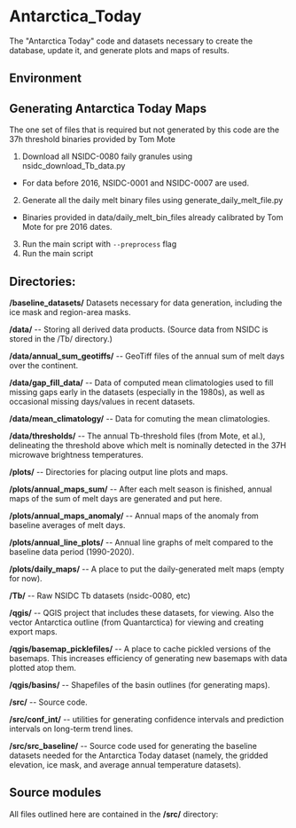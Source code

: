 # Antarctica_Today

The "Antarctica Today" code and datasets necessary to create the database, update it, and generate plots and maps of results.

## Environment

## Generating Antarctica Today Maps

The one set of files that is required but not generated by this code are the 37h threshold binaries provided by Tom Mote

1. Download all NSIDC-0080 faily granules using nsidc_download_Tb_data.py
  * For data before 2016, NSIDC-0001 and NSIDC-0007 are used.
2. Generate all the daily melt binary files using generate_daily_melt_file.py
  * Binaries provided in data/daily_melt_bin_files already calibrated by Tom Mote for pre 2016 dates.
3. Run the main script with `--preprocess` flag
4. Run the main script

## Directories:

**/baseline_datasets/** Datasets necessary for data generation, including the ice mask and region-area masks.

**/data/** -- Storing all derived data products. (Source data from NSIDC is stored in the /Tb/ directory.)

**/data/annual_sum_geotiffs/** -- GeoTiff files of the annual sum of melt days over the continent.

**/data/gap_fill_data/** -- Data of computed mean climatologies used to fill missing gaps early in the datasets (especially in the 1980s), as well as occasional missing days/values in recent datasets.

**/data/mean_climatology/** -- Data for comuting the mean climatologies.

**/data/thresholds/** -- The annual Tb-threshold files (from Mote, et al.), delineating the threshold above which melt is nominally detected in the 37H microwave brightness temperatures.

**/plots/** -- Directories for placing output line plots and maps.

**/plots/annual_maps_sum/** -- After each melt season is finished, annual maps of the sum of melt days are generated and put here.

**/plots/annual_maps_anomaly/** -- Annual maps of the anomaly from baseline averages of melt days.

**/plots/annual_line_plots/** -- Annual line graphs of melt compared to the baseline data period (1990-2020).

**/plots/daily_maps/** -- A place to put the daily-generated melt maps (empty for now).

**/Tb/** -- Raw NSIDC Tb datasets (nsidc-0080, etc)

**/qgis/** -- QGIS project that includes these datasets, for viewing. Also the vector Antarctica outline (from Quantarctica) for viewing and creating export maps. 

**/qgis/basemap_picklefiles/** -- A place to cache pickled versions of the basemaps. This increases efficiency of generating new basemaps with data plotted atop them.

**/qgis/basins/** -- Shapefiles of the basin outlines (for generating maps).

**/src/** -- Source code.

**/src/conf_int/** -- utilities for generating confidence intervals and prediction intervals on long-term trend lines.

**/src/src_baseline/** -- Source code used for generating the baseline datasets needed for the Antarctica Today dataset (namely, the gridded elevation, ice mask, and average annual temperature datasets).

## Source modules
All files outlined here are contained in the **/src/** directory:
